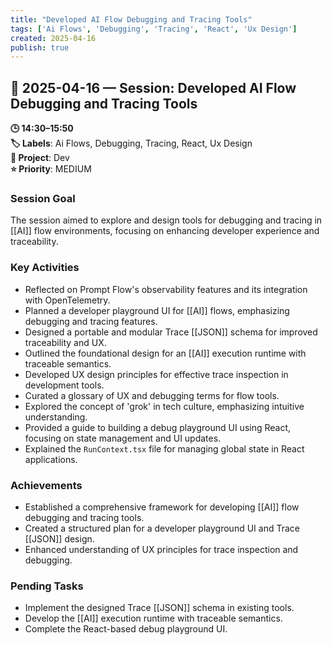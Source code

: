 ```yaml
---
title: "Developed AI Flow Debugging and Tracing Tools"
tags: ['Ai Flows', 'Debugging', 'Tracing', 'React', 'Ux Design']
created: 2025-04-16
publish: true
---
```


## 📅 2025-04-16 — Session: Developed AI Flow Debugging and Tracing Tools

**🕒 14:30–15:50**  
**🏷️ Labels**: Ai Flows, Debugging, Tracing, React, Ux Design  
**📂 Project**: Dev  
**⭐ Priority**: MEDIUM  


### Session Goal
The session aimed to explore and design tools for debugging and tracing in [[AI]] flow environments, focusing on enhancing developer experience and traceability.

### Key Activities
- Reflected on Prompt Flow's observability features and its integration with OpenTelemetry.
- Planned a developer playground UI for [[AI]] flows, emphasizing debugging and tracing features.
- Designed a portable and modular Trace [[JSON]] schema for improved traceability and UX.
- Outlined the foundational design for an [[AI]] execution runtime with traceable semantics.
- Developed UX design principles for effective trace inspection in development tools.
- Curated a glossary of UX and debugging terms for flow tools.
- Explored the concept of 'grok' in tech culture, emphasizing intuitive understanding.
- Provided a guide to building a debug playground UI using React, focusing on state management and UI updates.
- Explained the `RunContext.tsx` file for managing global state in React applications.

### Achievements
- Established a comprehensive framework for developing [[AI]] flow debugging and tracing tools.
- Created a structured plan for a developer playground UI and Trace [[JSON]] design.
- Enhanced understanding of UX principles for trace inspection and debugging.

### Pending Tasks
- Implement the designed Trace [[JSON]] schema in existing tools.
- Develop the [[AI]] execution runtime with traceable semantics.
- Complete the React-based debug playground UI.
